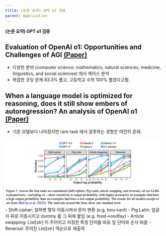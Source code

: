 ```yaml
---
title: (논문 요약) GPT o1 검증
parent: Application
---
```


**(논문 요약) GPT o1 검증** 

## Evaluation of OpenAI o1: Opportunities and Challenges of AGI [(Paper)](https://arxiv.org/pdf/2409.18486)
- 다양한 분야 (computer science, mathematics, natural sciences, medicine, linguistics, and social sciences) 에서 케이스 분석
- 복잡한 코딩 문제 83.3% 풀고, 고등학교 수학 100% 풀었다고함.

## When a language model is optimized for reasoning, does it still show embers of autoregression? An analysis of OpenAI o1  [(Paper)](https://arxiv.org/pdf/2410.01792)
- 기존 모델보다 나아졌지만 rare task 에서 잘못하는 경향은 여전히 존재.  
<img src="/data/papers/o1/comparison.png" width="800" />
   - Shift cipher: 알파벳 몇자 이동시켜서 문자 변환 (e.g. bou->ant)
   - Pig Latin: 앞글자 뒤로 이동시키고 dummy 를 그 뒤에 붙임 (e.g. food->oodfay)
   - Article swapping: List[str] 이 주어지고 지정된 특정 단어를 바로 앞 단어와 순서 바꿈
   - Reversal: 주어진 List[str] 역순으로 재출력




